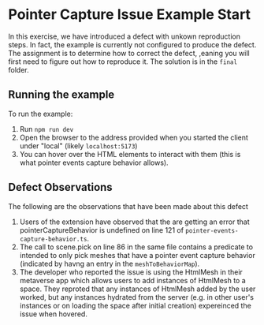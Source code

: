 # Pointer Capture Issue Example Start
In this exercise, we have introduced a defect with unkown reproduction steps.  In fact, the example is currently not configured to produce the defect.  The assignment is to determine how to correct the defect, ,eaning you will first need to figure out how to reproduce it. The solution is in the `final` folder.

## Running the example
To run the example:
1.  Run `npm run dev`
1.  Open the browser to the address provided when you started the client under "local" (likely `localhost:5173`)
1.  You can hover over the HTML elements to interact with them (this is what pointer events capture behavior allows).

## Defect Observations
The following are the observations that have been made about this defect
1.  Users of the extension have observed that the are getting an error that pointerCaptureBehavior is undefined on line 121 of `pointer-events-capture-behavior.ts`.
1.  The call to scene.pick on line 86 in the same file contains a predicate to intended to only pick meshes that have a pointer event capture behavior (indicated by havng an entry in the `meshToBehaviorMap`).
1.  The developer who reported the issue is using the HtmlMesh in their metaverse app which allows users to add instances of HtmlMesh to a space.  They reproted that any instances of HtmlMesh added by the user worked, but any instances hydrated from the server (e.g. in other user's instances or on loading the space after initial creation) expereinced the issue when hovered.
